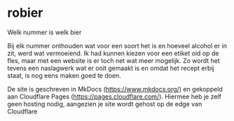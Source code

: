 # robier
Welk nummer is welk bier

Bij elk nummer onthouden wat voor een soort het is en hoeveel alcohol er in zit, werd wat vermoeiend. Ik had kunnen kiezen voor een etiket oid op de fles, maar met een website is er toch net wat meer mogelijk. Zo wordt het tevens een naslagwerk wat er ooit gemaakt is en omdat het recept erbij staat, is nog eens maken goed te doen.

De site is geschreven in MkDocs (https://www.mkdocs.org/) en gekoppeld aan Cloudflare Pages (https://pages.cloudflare.com/). Hiermee heb je zelf geen hosting nodig, aangezien je site wordt gehost op de edge van Cloudflare
